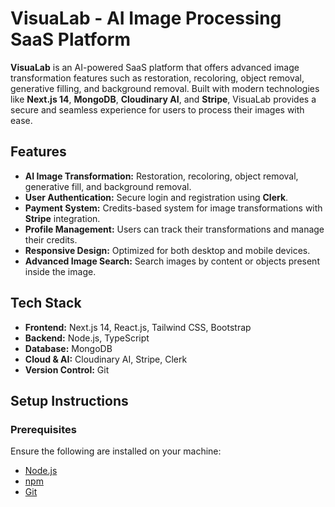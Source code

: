 # VisuaLab - AI Image Processing SaaS Platform

**VisuaLab** is an AI-powered SaaS platform that offers advanced image transformation features such as restoration, recoloring, object removal, generative filling, and background removal. Built with modern technologies like **Next.js 14**, **MongoDB**, **Cloudinary AI**, and **Stripe**, VisuaLab provides a secure and seamless experience for users to process their images with ease.

## Features

- **AI Image Transformation:** Restoration, recoloring, object removal, generative fill, and background removal.
- **User Authentication:** Secure login and registration using **Clerk**.
- **Payment System:** Credits-based system for image transformations with **Stripe** integration.
- **Profile Management:** Users can track their transformations and manage their credits.
- **Responsive Design:** Optimized for both desktop and mobile devices.
- **Advanced Image Search:** Search images by content or objects present inside the image.

## Tech Stack

- **Frontend:** Next.js 14, React.js, Tailwind CSS, Bootstrap
- **Backend:** Node.js, TypeScript
- **Database:** MongoDB
- **Cloud & AI:** Cloudinary AI, Stripe, Clerk
- **Version Control:** Git

## Setup Instructions

### Prerequisites

Ensure the following are installed on your machine:

- [Node.js](https://nodejs.org/)
- [npm](https://www.npmjs.com/)
- [Git](https://git-scm.com/)
